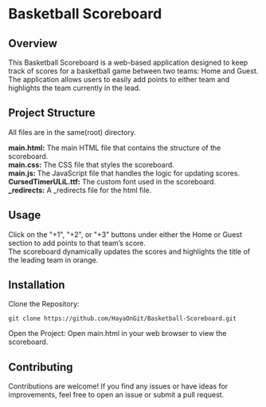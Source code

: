 #  Basketball Scoreboard
## Overview

This Basketball Scoreboard is a web-based application designed to keep track of scores for a basketball game between two teams: Home and Guest. The application allows users to easily add points to either team and highlights the team currently in the lead.

## Project Structure
All files are in the same(root) directory.

**main.html:**           The main HTML file that contains the structure of the scoreboard.<br>
**main.css:**            The CSS file that styles the scoreboard.<br>
**main.js:**             The JavaScript file that handles the logic for updating scores.<br>
**CursedTimerULiL.ttf:** The custom font used in the scoreboard.<br>
**_redirects:**          A _redirects file for the html file.<br>

## Usage

Click on the "+1", "+2", or "+3" buttons under either the Home or Guest section to add points to that team’s score.</br>
The scoreboard dynamically updates the scores and highlights the title of the leading team in orange.

## Installation

Clone the Repository:
```
git clone https://github.com/HayaOnGit/Basketball-Scoreboard.git
```

Open the Project:
Open main.html in your web browser to view the scoreboard.

## Contributing

Contributions are welcome! If you find any issues or have ideas for improvements, feel free to open an issue or submit a pull request.
